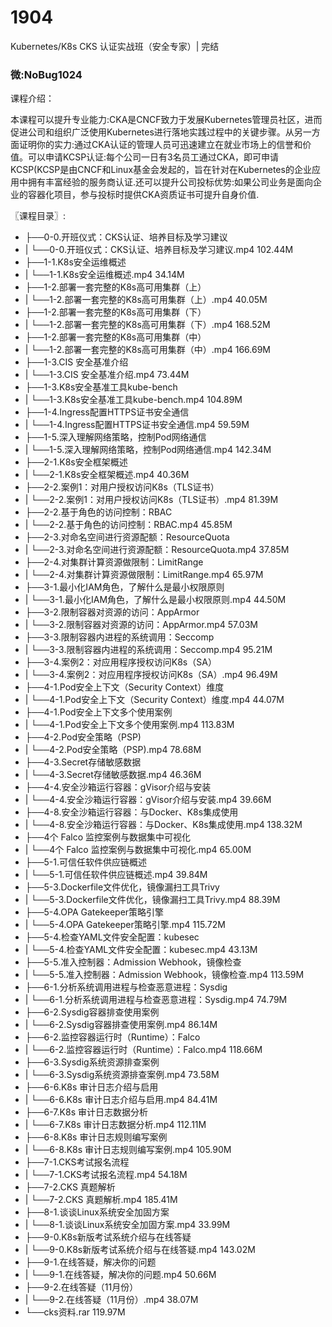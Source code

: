 # 1904
Kubernetes/K8s CKS 认证实战班（安全专家）| 完结
### 微:NoBug1024 


课程介绍：

本课程可以提升专业能力:CKA是CNCF致力于发展Kubernetes管理员社区，进而促进公司和组织广泛使用Kubernetes进行落地实践过程中的关键步骤。从另一方面证明你的实力:通过CKA认证的管理人员可迅速建立在就业市场上的信誉和价值。可以申请KCSP认证:每个公司一日有3名员工通过CKA，即可申请KCSP(KCSP是由CNCF和Linux基金会发起的，旨在针对在Kubernetes的企业应用中拥有丰富经验的服务商认证.还可以提升公司投标优势:如果公司业务是面向企业的容器化项目，参与投标时提供CKA资质证书可提升自身价值.

〖课程目录〗:


- ├──0-0.开班仪式：CKS认证、培养目标及学习建议  
- |   └──0-0.开班仪式：CKS认证、培养目标及学习建议.mp4  102.44M
- ├──1-1.K8s安全运维概述  
- |   └──1-1.K8s安全运维概述.mp4  34.14M
- ├──1-2.部署一套完整的K8s高可用集群（上）  
- |   └──1-2.部署一套完整的K8s高可用集群（上）.mp4  40.05M
- ├──1-2.部署一套完整的K8s高可用集群（下）  
- |   └──1-2.部署一套完整的K8s高可用集群（下）.mp4  168.52M
- ├──1-2.部署一套完整的K8s高可用集群（中）  
- |   └──1-2.部署一套完整的K8s高可用集群（中）.mp4  166.69M
- ├──1-3.CIS 安全基准介绍  
- |   └──1-3.CIS 安全基准介绍.mp4  73.44M
- ├──1-3.K8s安全基准工具kube-bench  
- |   └──1-3.K8s安全基准工具kube-bench.mp4  104.89M
- ├──1-4.Ingress配置HTTPS证书安全通信  
- |   └──1-4.Ingress配置HTTPS证书安全通信.mp4  59.59M
- ├──1-5.深入理解网络策略，控制Pod网络通信  
- |   └──1-5.深入理解网络策略，控制Pod网络通信.mp4  142.34M
- ├──2-1.K8s安全框架概述  
- |   └──2-1.K8s安全框架概述.mp4  40.36M
- ├──2-2.案例1：对用户授权访问K8s（TLS证书）  
- |   └──2-2.案例1：对用户授权访问K8s（TLS证书）.mp4  81.39M
- ├──2-2.基于角色的访问控制：RBAC  
- |   └──2-2.基于角色的访问控制：RBAC.mp4  45.85M
- ├──2-3.对命名空间进行资源配额：ResourceQuota  
- |   └──2-3.对命名空间进行资源配额：ResourceQuota.mp4  37.85M
- ├──2-4.对集群计算资源做限制：LimitRange  
- |   └──2-4.对集群计算资源做限制：LimitRange.mp4  65.97M
- ├──3-1.最小化IAM角色，了解什么是最小权限原则  
- |   └──3-1.最小化IAM角色，了解什么是最小权限原则.mp4  44.50M
- ├──3-2.限制容器对资源的访问：AppArmor  
- |   └──3-2.限制容器对资源的访问：AppArmor.mp4  57.03M
- ├──3-3.限制容器内进程的系统调用：Seccomp  
- |   └──3-3.限制容器内进程的系统调用：Seccomp.mp4  95.21M
- ├──3-4.案例2：对应用程序授权访问K8s（SA）  
- |   └──3-4.案例2：对应用程序授权访问K8s（SA）.mp4  96.49M
- ├──4-1.Pod安全上下文（Security Context）维度  
- |   └──4-1.Pod安全上下文（Security Context）维度.mp4  44.07M
- ├──4-1.Pod安全上下文多个使用案例  
- |   └──4-1.Pod安全上下文多个使用案例.mp4  113.83M
- ├──4-2.Pod安全策略（PSP)  
- |   └──4-2.Pod安全策略（PSP).mp4  78.68M
- ├──4-3.Secret存储敏感数据  
- |   └──4-3.Secret存储敏感数据.mp4  46.36M
- ├──4-4.安全沙箱运行容器：gVisor介绍与安装  
- |   └──4-4.安全沙箱运行容器：gVisor介绍与安装.mp4  39.66M
- ├──4-8.安全沙箱运行容器：与Docker、K8s集成使用  
- |   └──4-8.安全沙箱运行容器：与Docker、K8s集成使用.mp4  138.32M
- ├──4个 Falco 监控案例与数据集中可视化  
- |   └──4个 Falco 监控案例与数据集中可视化.mp4  65.00M
- ├──5-1.可信任软件供应链概述  
- |   └──5-1.可信任软件供应链概述.mp4  39.84M
- ├──5-3.Dockerfile文件优化，镜像漏扫工具Trivy  
- |   └──5-3.Dockerfile文件优化，镜像漏扫工具Trivy.mp4  88.39M
- ├──5-4.OPA Gatekeeper策略引擎  
- |   └──5-4.OPA Gatekeeper策略引擎.mp4  115.72M
- ├──5-4.检查YAML文件安全配置：kubesec  
- |   └──5-4.检查YAML文件安全配置：kubesec.mp4  43.13M
- ├──5-5.准入控制器：Admission Webhook，镜像检查  
- |   └──5-5.准入控制器：Admission Webhook，镜像检查.mp4  113.59M
- ├──6-1.分析系统调用进程与检查恶意进程：Sysdig  
- |   └──6-1.分析系统调用进程与检查恶意进程：Sysdig.mp4  74.79M
- ├──6-2.Sysdig容器排查使用案例  
- |   └──6-2.Sysdig容器排查使用案例.mp4  86.14M
- ├──6-2.监控容器运行时（Runtime）：Falco  
- |   └──6-2.监控容器运行时（Runtime）：Falco.mp4  118.66M
- ├──6-3.Sysdig系统资源排查案例  
- |   └──6-3.Sysdig系统资源排查案例.mp4  73.58M
- ├──6-6.K8s 审计日志介绍与启用  
- |   └──6-6.K8s 审计日志介绍与启用.mp4  84.41M
- ├──6-7.K8s 审计日志数据分析  
- |   └──6-7.K8s 审计日志数据分析.mp4  112.11M
- ├──6-8.K8s 审计日志规则编写案例  
- |   └──6-8.K8s 审计日志规则编写案例.mp4  105.90M
- ├──7-1.CKS考试报名流程  
- |   └──7-1.CKS考试报名流程.mp4  54.18M
- ├──7-2.CKS 真题解析  
- |   └──7-2.CKS 真题解析.mp4  185.41M
- ├──8-1.谈谈Linux系统安全加固方案  
- |   └──8-1.谈谈Linux系统安全加固方案.mp4  33.99M
- ├──9-0.K8s新版考试系统介绍与在线答疑  
- |   └──9-0.K8s新版考试系统介绍与在线答疑.mp4  143.02M
- ├──9-1.在线答疑，解决你的问题  
- |   └──9-1.在线答疑，解决你的问题.mp4  50.66M
- ├──9-2.在线答疑（11月份）  
- |   └──9-2.在线答疑（11月份）.mp4  38.07M
- └──cks资料.rar  119.97M
